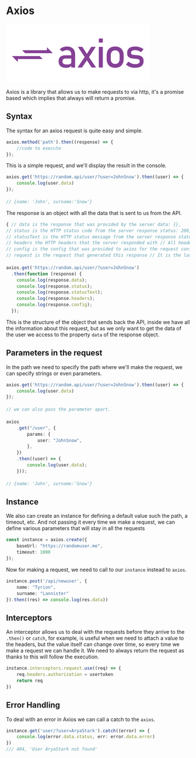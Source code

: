# Axios

![](../../.gitbook/assets/image%20%2822%29.png)

Axios is a library that allows us to make requests to via http, it's a promise based which implies that always will return a promise.

## Syntax

The syntax for an axios request is quite easy and simple.

```typescript
axios.method('path').then((response) => {
    //code to execute
});
```

This is a simple request, and we'll display the result in the console.

```typescript
axios.get('https://random.api/user/?user=JohnSnow').then((user) => {
    console.log(user.data)
});

// {name: 'John', surname:'Snow'}
```

The response is an object with all the data that is sent to us from the API.

```typescript
{ // data is the response that was provided by the server data: {},
// status is the HTTP status code from the server response status: 200,
// statusText is the HTTP status message from the server response statusText: 'OK',
// headers the HTTP headers that the server responded with // All header names are lower cased and can be accessed using the bracket notation. // Example: response.headers['content-type'] headers: {},
// config is the config that was provided to axios for the request config: {},
// request is the request that generated this response // It is the last ClientRequest instance in node.js (in redirects) // and an XMLHttpRequest instance in the browser request: {} }

axios.get('https://random.api/user/?user=JohnSnow')
  .then(function (response) {
    console.log(response.data);
    console.log(response.status);
    console.log(response.statusText);
    console.log(response.headers);
    console.log(response.config);
  });
```

This is the structure of the object that sends back the API, inside we have all the information about this request, but as we only want to get the data of the user we access to the property `data` of the response object.

## Parameters in the request

In the path we need to specify the path where we'll make the request, we can specify strings or even parameters.

```typescript
axios.get('https://random.api/user/?user=JohnSnow').then((user) => {
    console.log(user.data)
});

// we can also pass the parameter apart.

axios
    .get("/user", {
        params: {
            user: "JohnSnow",
        },
    })
    .then((user) => {
        console.log(user.data);
    }));

// {name: 'John', surname:'Snow'}
```

## Instance

We also can create an instance for defining a default value such the path, a timeout, etc. And not passing it every time we make a request, we can define various parameters that will stay in all the requests

```typescript
const instance = axios.create({
    baseUrl: "https://randomuser.me",
    timeout: 1000
});
```

Now for making a request, we need to call to our `instance` instead to `axios`.

```typescript
instance.post('/api/newuser', {
    name: "Tyrion",
    surname: "Lannister"
}).then((res) => console.log(res.data))
```

## Interceptors

An interceptor allows us to deal with the requests before they arrive to the `.then()` or `catch`, for example, is useful when we need to attach a value to the headers, but the value itself can change over time, so every time we make a request we can handle it. We need to always return the request as thanks to this will follow the execution.

```typescript
instance.interceptors.request.use((req) => {
    req.headers.authorization = usertoken
    return req
})
```

## Error Handling

To deal with an error in Axios we can call a catch to the `axios`.

```typescript
instance.get('user/?user=AryaStark').catch((error) => {
    console.log(error.data.status, err: error.data.error)
})
/// 404, 'User AryaStark not found'
```

